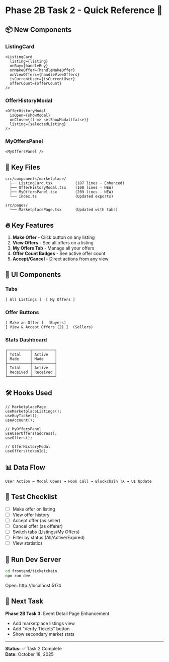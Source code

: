 # Phase 2B Task 2 - Quick Reference 🚀

## 📦 New Components

### ListingCard

```tsx
<ListingCard
  listing={listing}
  onBuy={handleBuy}
  onMakeOffer={handleMakeOffer}
  onViewOffers={handleViewOffers}
  isCurrentUser={isCurrentUser}
  offerCount={offerCount}
/>
```

### OfferHistoryModal

```tsx
<OfferHistoryModal
  isOpen={showModal}
  onClose={() => setShowModal(false)}
  listing={selectedListing}
/>
```

### MyOffersPanel

```tsx
<MyOffersPanel />
```

## 🎯 Key Files

```
src/components/marketplace/
  ├── ListingCard.tsx          (187 lines - Enhanced)
  ├── OfferHistoryModal.tsx    (108 lines - NEW)
  ├── MyOffersPanel.tsx        (209 lines - NEW)
  └── index.ts                 (Updated exports)

src/pages/
  └── MarketplacePage.tsx      (Updated with tabs)
```

## 🔥 Key Features

1. **Make Offer** - Click button on any listing
2. **View Offers** - See all offers on a listing
3. **My Offers Tab** - Manage all your offers
4. **Offer Count Badges** - See active offer count
5. **Accept/Cancel** - Direct actions from any view

## 🎨 UI Components

### Tabs

```
[ All Listings ]  [ My Offers ]
```

### Offer Buttons

```
[ Make an Offer ]  (Buyers)
[ View & Accept Offers (2) ]  (Sellers)
```

### Stats Dashboard

```
┌──────────┬──────────┐
│ Total    │ Active   │
│ Made     │ Made     │
├──────────┼──────────┤
│ Total    │ Active   │
│ Received │ Received │
└──────────┴──────────┘
```

## 🛠️ Hooks Used

```tsx
// MarketplacePage
useMarketplaceListings();
useBuyTicket();
useAccount();

// MyOffersPanel
useUserOffers(address);
useOffers();

// OfferHistoryModal
useOffers(tokenId);
```

## 📊 Data Flow

```
User Action → Modal Opens → Hook Call → Blockchain TX → UI Update
```

## 🧪 Test Checklist

- [ ] Make offer on listing
- [ ] View offer history
- [ ] Accept offer (as seller)
- [ ] Cancel offer (as offerer)
- [ ] Switch tabs (Listings/My Offers)
- [ ] Filter by status (All/Active/Expired)
- [ ] View statistics

## 🚀 Run Dev Server

```bash
cd frontend/ticketchain
npm run dev
```

Open: http://localhost:5174

## 🎯 Next Task

**Phase 2B Task 3:** Event Detail Page Enhancement

- Add marketplace listings view
- Add "Verify Tickets" button
- Show secondary market stats

---

**Status:** ✅ Task 2 Complete  
**Date:** October 18, 2025
